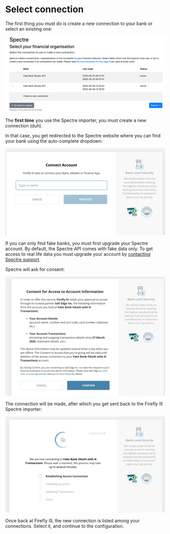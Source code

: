 # Select connection

The first thing you must do is create a new connection to your bank or select an existing one:

![Select existing connection or create a new one](images/select_connection.png)

The **first time** you use the Spectre importer, you must create a new connection (duh).

In that case, you get redirected to the Spectre website where you can find your bank using the auto-complete dropdown:

![Start typing to find your bank](images/search.png)

If you can only find fake banks, you must first upgrade your Spectre account. By default, the Spectre API comes with fake data only. To get access to real life data you must upgrade your account by [contacting Spectre support](https://www.saltedge.com/clients/request_test_access). 

Spectre will ask for consent:

![You must give permission to continue](images/consent.png)

The connection will be made, after which you get sent back to the Firefly III Spectre importer:

![Connecting to a fake bank](images/connecting.png)

Once back at Firefly III, the new connection is listed among your connections. Select it, and continue to the configuration.